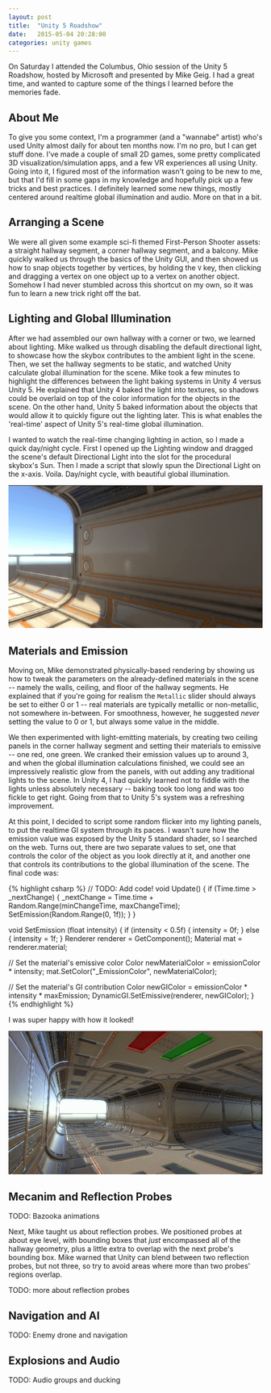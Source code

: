 ```yaml
---
layout: post
title:  "Unity 5 Roadshow"
date:   2015-05-04 20:28:00
categories: unity games
---
```

On Saturday I attended the Columbus, Ohio session of the Unity 5 Roadshow,
hosted by Microsoft and presented by Mike Geig.  I had a great time, and wanted
to capture some of the things I learned before the memories fade.

## About Me

To give you some context, I'm a programmer (and a "wannabe" artist) who's used
Unity almost daily for about ten months now.  I'm no pro, but I can get stuff
done.  I've made a couple of small 2D games, some pretty complicated 3D
visualization/simulation apps, and a few VR experiences all using Unity.  Going
into it, I figured most of the information wasn't going to be new to me, but
that I'd fill in some gaps in my knowledge and hopefully pick up a few tricks
and best practices.  I definitely learned some new things, mostly centered
around realtime global illumination and audio.  More on that in a bit.

## Arranging a Scene

We were all given some example sci-fi themed First-Person Shooter assets: a
straight hallway segment, a corner hallway segment, and a balcony.  Mike
quickly walked us through the basics of the Unity GUI, and then showed us how
to snap objects together by vertices, by holding the `V` key, then clicking and
dragging a vertex on one object up to a vertex on another object.  Somehow I
had never stumbled across this shortcut on my own, so it was fun to learn a new
trick right off the bat.

## Lighting and Global Illumination

After we had assembled our own hallway with a corner or two, we learned about
lighting.  Mike walked us through disabling the default directional light, to
showcase how the skybox contributes to the ambient light in the scene.  Then,
we set the hallway segments to be static, and watched Unity calculate global
illumination for the scene.  Mike took a few minutes to highlight the
differences between the light baking systems in Unity 4 versus Unity 5.  He
explained that Unity 4 baked the light into textures, so shadows could be
overlaid on top of the color information for the objects in the scene.  On the
other hand, Unity 5 baked information about the objects that would allow it to
quickly figure out the lighting later.  This is what enables the 'real-time'
aspect of Unity 5's real-time global illumination.

I wanted to watch the real-time changing lighting in action, so I made a quick
day/night cycle.  First I opened up the Lighting window and dragged the scene's
default Directional Light into the slot for the procedural skybox's Sun.  Then
I made a script that slowly spun the Directional Light on the x-axis.  Voila.
Day/night cycle, with beautiful global illumination.

![Day/night cycle animated gif](images/unity-5-roadshow-daynight.gif)

## Materials and Emission

Moving on, Mike demonstrated physically-based rendering by showing us how to
tweak the parameters on the already-defined materials in the scene -- namely
the walls, ceiling, and floor of the hallway segments.  He explained that if
you're going for realism the `Metallic` slider should always be set to either 0
or 1 -- real materials are typically metallic or non-metallic, not somewhere
in-between.  For smoothness, however, he suggested *never* setting the value to
0 or 1, but always some value in the middle.  

We then experimented with light-emitting materials, by creating two ceiling
panels in the corner hallway segment and setting their materials to emissive --
one red, one green.  We cranked their emission values up to around 3, and when
the global illumination calculations finished, we could see an impressively
realistic glow from the panels, with out adding any traditional lights to the
scene.  In Unity 4, I had quickly learned not to fiddle with the
lights unless absolutely necessary -- baking took too long and was too fickle
to get right.  Going from that to Unity 5's system was a refreshing
improvement.

At this point, I decided to script some random flicker into my lighting panels,
to put the realtime GI system through its paces.  I wasn't sure how the
emission value was exposed by the Unity 5 standard shader, so I searched on the
web.  Turns out, there are two separate values to set, one that controls the
color of the object as you look directly at it, and another one that controls
its contributions to the global illumination of the scene.  The final code was:

{% highlight csharp %}
// TODO: Add code!
void Update() {
  if (Time.time > _nextChange) {
    _nextChange = Time.time + Random.Range(minChangeTime, maxChangeTime);
    SetEmission(Random.Range(0, 1f));
  }
}

void SetEmission (float intensity) {
  if (intensity < 0.5f) {
    intensity = 0f;
  } else {
    intensity = 1f;
  }
  Renderer renderer = GetComponent<Renderer>();
  Material mat = renderer.material;

  // Set the material's emissive color
  Color newMaterialColor = emissionColor * intensity;
  mat.SetColor("_EmissionColor", newMaterialColor);

  // Set the material's GI contribution
  Color newGIColor = emissionColor * intensity * maxEmission;
  DynamicGI.SetEmissive(renderer, newGIColor);
}
{% endhighlight %}

I was super happy with how it looked!

![Flickering light panel animated gif](images/unity-5-roadshow-flicker1.gif)

## Mecanim and Reflection Probes

TODO: Bazooka animations

Next, Mike taught us about reflection probes.  We positioned probes at about
eye level, with bounding boxes that *just* encompassed all of the hallway
geometry, plus a little extra to overlap with the next probe's bounding box.
Mike warned that Unity can blend between two reflection probes, but not
three, so try to avoid areas where more than two probes' regions overlap.

TODO: more about reflection probes

## Navigation and AI

TODO: Enemy drone and navigation

## Explosions and Audio

TODO: Audio groups and ducking
